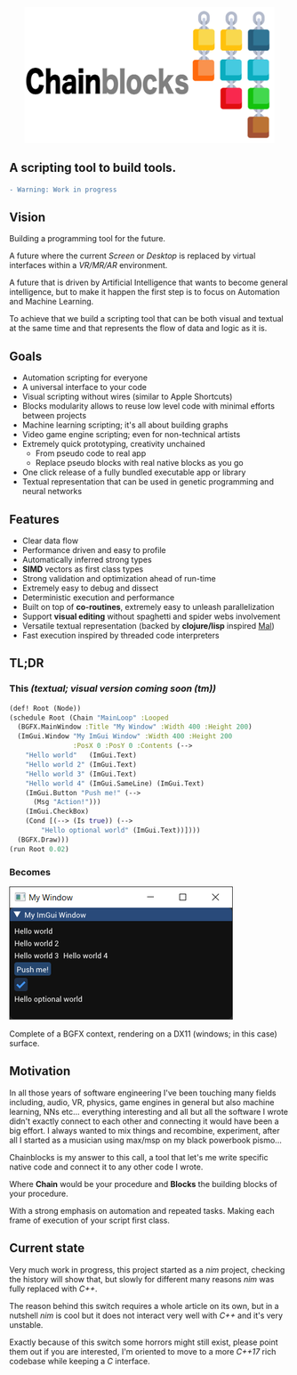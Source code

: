 <p align="center">
  <img width="450" src="assets/banner.png">
</p>

## A scripting tool to build tools.

```diff
- Warning: Work in progress
```

## Vision
Building a programming tool for the future. 

A future where the current *Screen* or *Desktop* is replaced by virtual interfaces within a *VR/MR/AR* environment. 

A future that is driven by Artificial Intelligence that wants to become general intelligence, but to make it happen the first step is to focus on Automation and Machine Learning.

To achieve that we build a scripting tool that can be both visual and textual at the same time and that represents the flow of data and logic as it is.

## Goals
* Automation scripting for everyone
* A universal interface to your code
* Visual scripting without wires (similar to Apple Shortcuts)
* Blocks modularity allows to reuse low level code with minimal efforts between projects
* Machine learning scripting; it's all about building graphs
* Video game engine scripting; even for non-technical artists
* Extremely quick prototyping, creativity unchained
  * From pseudo code to real app
  * Replace pseudo blocks with real native blocks as you go
* One click release of a fully bundled executable app or library
* Textual representation that can be used in genetic programming and neural networks

## Features
* Clear data flow
* Performance driven and easy to profile
* Automatically inferred strong types
* **SIMD** vectors as first class types
* Strong validation and optimization ahead of run-time
* Extremely easy to debug and dissect
* Deterministic execution and performance
* Built on top of **co-routines**, extremely easy to unleash parallelization
* Support **visual editing** without spaghetti and spider webs involvement
* Versatile textual representation (backed by **clojure/lisp** inspired [Mal](https://github.com/kanaka/mal))
* Fast execution inspired by threaded code interpreters

## TL;DR

### This *(textual; visual version coming soon (tm))*

```clojure
(def! Root (Node))
(schedule Root (Chain "MainLoop" :Looped
  (BGFX.MainWindow :Title "My Window" :Width 400 :Height 200)
  (ImGui.Window "My ImGui Window" :Width 400 :Height 200 
                :PosX 0 :PosY 0 :Contents (--> 
    "Hello world"   (ImGui.Text)
    "Hello world 2" (ImGui.Text) 
    "Hello world 3" (ImGui.Text)
    "Hello world 4" (ImGui.SameLine) (ImGui.Text)
    (ImGui.Button "Push me!" (-->
      (Msg "Action!")))
    (ImGui.CheckBox)
    (Cond [(--> (Is true)) (-->
        "Hello optional world" (ImGui.Text))])))
  (BGFX.Draw)))
(run Root 0.02)
```
### Becomes

![](assets/simple1.PNG)

Complete of a BGFX context, rendering on a DX11 (windows; in this case) surface.

## Motivation
In all those years of software engineering I've been touching many fields including, audio, VR, physics, game engines in general but also machine learning, NNs etc... everything interesting and all but all the software I wrote didn't exactly connect to each other and connecting it would have been a big effort. I always wanted to mix things and recombine, experiment, after all I started as a musician using max/msp on my black powerbook pismo...

Chainblocks is my answer to this call, a tool that let's me write specific native code and connect it to any other code I wrote.

Where **Chain** would be your procedure and **Blocks** the building blocks of your procedure. 

With a strong emphasis on automation and repeated tasks. Making each frame of execution of your script first class.

## Current state
Very much work in progress, this project started as a *nim* project, checking the history will show that, but slowly for different many reasons *nim* was fully replaced with *C++*.

The reason behind this switch requires a whole article on its own, but in a nutshell *nim* is cool but it does not interact very well with *C++* and it's very unstable.

Exactly because of this switch some horrors might still exist, please point them out if you are interested, I'm oriented to move to a more *C++17* rich codebase while keeping a *C* interface.
